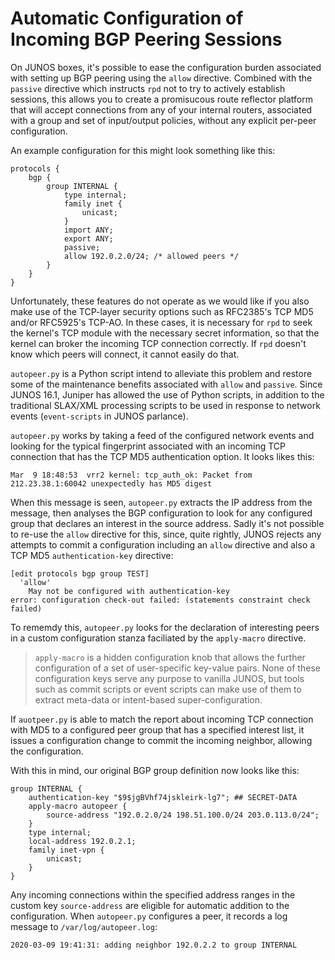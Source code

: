 # Automatic Configuration of Incoming BGP Peering Sessions

On JUNOS boxes, it's possible to ease the configuration burden
associated with setting up BGP peering using the `allow` directive.
Combined with the `passive` directive which instructs `rpd` not to
try to actively establish sessions, this allows you to create a
promisucous route reflector platform that will accept connections
from any of your internal routers, associated with a group and
set of input/output policies, without any explicit per-peer configuration.

An example configuration for this might look something like this:

```
protocols {
    bgp {
        group INTERNAL {
            type internal;
            family inet {
            	unicast;
            }
            import ANY;
            export ANY;
            passive;
            allow 192.0.2.0/24; /* allowed peers */
        }
    }
}
```

Unfortunately, these features do not operate as we would like if you
also make use of the TCP-layer security options such as RFC2385's
TCP MD5 and/or RFC5925's TCP-AO. In these cases, it is necessary
for `rpd` to seek the kernel's TCP module with the necessary secret
information, so that the kernel can broker the incoming TCP connection
correctly. If `rpd` doesn't know which peers will connect, it cannot
easily do that.

`autopeer.py` is a Python script intend to alleviate this problem and
restore some of the maintenance benefits associated with `allow` and `passive`.
Since JUNOS 16.1, Juniper has allowed the use of Python scripts, in addition to
the traditional SLAX/XML processing scripts to be used in response to network
events (`event-scripts` in JUNOS parlance).

`autopeer.py` works by taking a feed of the configured network events and looking
for the typical fingerprint associated with an incoming TCP connection that has
the TCP MD5 authentication option. It looks likes this:

```
Mar  9 18:48:53  vrr2 kernel: tcp_auth_ok: Packet from 212.23.38.1:60042 unexpectedly has MD5 digest
```

When this message is seen, `autopeer.py` extracts the IP address from the message, then
analyses the BGP configuration to look for any configured group that declares an interest
in the source address. Sadly it's not possible to re-use the `allow` directive for this,
since, quite rightly, JUNOS rejects any attempts to commit a configuration including
an `allow` directive and also a TCP MD5 `authentication-key` directive:

```
[edit protocols bgp group TEST]
  'allow'
    May not be configured with authentication-key
error: configuration check-out failed: (statements constraint check failed)
```

To rememdy this, `autopeer.py` looks for the declaration of interesting peers in
a custom configuration stanza faciliated by the `apply-macro` directive. 

> `apply-macro` is a hidden configuration knob that allows the further configuration of
> a set of user-specific key-value pairs. None of these configuration keys serve any purpose to
> vanilla JUNOS, but tools such as commit scripts or event scripts can make use of them
> to extract meta-data or intent-based super-configuration.

If `auotpeer.py` is able to match the report about incoming TCP connection with MD5 to a configured
peer group that has a specified interest list, it issues a configuration change to commit the
incoming neighbor, allowing the configuration.

With this in mind, our original BGP group definition now looks like this:

```
group INTERNAL {
	authentication-key "$9$jgBVhf74jskleirk-lg7"; ## SECRET-DATA
    apply-macro autopeer {
        source-address "192.0.2.0/24 198.51.100.0/24 203.0.113.0/24";
    }
    type internal;
    local-address 192.0.2.1;
    family inet-vpn {
        unicast;
    }
}
```

Any incoming connections within the specified address ranges in the custom key
`source-address` are eligible for automatic addition to the configuration. When
`autopeer.py` configures a peer, it records a log message to `/var/log/autopeer.log`:

```
2020-03-09 19:41:31: adding neighbor 192.0.2.2 to group INTERNAL
```
